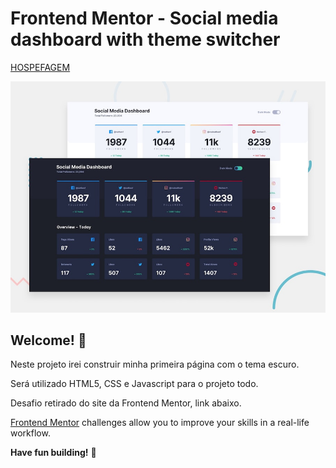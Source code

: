 # Frontend Mentor - Social media dashboard with theme switcher

[HOSPEFAGEM](https://determined-pasteur-089110.netlify.app/)

![Design preview for the Social media dashboard with theme switcher coding challenge](./design/desktop-preview.jpg)

## Welcome! 👋

Neste projeto irei construir minha primeira página com o tema escuro.

Será utilizado HTML5, CSS e  Javascript para o projeto todo.

Desafio retirado do site da Frontend Mentor, link abaixo.



[Frontend Mentor](https://www.frontendmentor.io) challenges allow you to improve your skills in a real-life workflow.



**Have fun building!** 🚀
